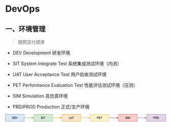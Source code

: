# DevOps

## 

## 一、环境管理

> 按照交付顺序

- DEV Development 研发环境

- SIT System Integrate Test 系统集成测试环境（内测）

- UAT User Acceptance Test 用户验收测试环境

- PET Performance Evaluation Test 性能评估测试环境（压测）

- SIM Simulation 高仿真环境

- PRD/PROD Production 正式/生产环境

![env general](../images/env-general.png)